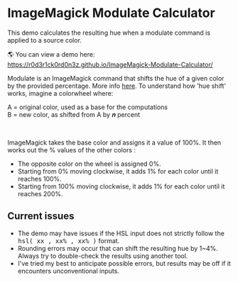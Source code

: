 # ImageMagick Modulate Calculator

This demo calculates the resulting hue when a modulate command is applied to a source color. 

  
🌎 You can view a demo here: <br/>
https://r0d3r1ck0rd0n3z.github.io/ImageMagick-Modulate-Calculator/


<p>Modulate is an ImageMagick command that shifts the hue of a given color by the provided percentage. More info <a target='_blank' href='https://legacy.imagemagick.org/Usage/color_mods/#modulate_hue'>here</a>. To understand how 'hue shift' works, imagine a colorwheel where:</p>
<p>
  A = original color, used as a base for the computations<br/>
  B = new color, as shifted from A by 𝒏 percent
</p><br />

<p>
ImageMagick takes the base color and assigns it a value of 100%. It then works out the % values of the other colors :  
  <ul>
  <li>The opposite color on the wheel is assigned 0%.</li>
  <li>Starting from 0% moving clockwise, it adds 1% for each color until it reaches 100%.</li>
  <li>Starting from 100% moving clockwise, it adds 1% for each color until it reaches 200%.</li>
</ul>

</p>

## Current issues

* The demo may have issues if the HSL input does not strictly follow the <tt>hsl( xx , xx% , xx% )</tt> format.
* Rounding errors may occur that can shift the resulting hue by 1~4%. Always try to double-check the results using another tool.
* I've tried my best to anticipate possible errors, but results may be off if it encounters unconventional inputs.
